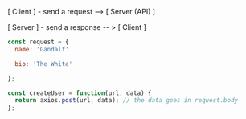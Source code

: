[ Client ] - send a request --> [ Server (API) ]

[ Server ] - send a response -- > [ Client ]

```js
const request = {
  name: 'Gandalf'

  bio: 'The White'

};

const createUser = function(url, data) {
  return axios.post(url, data); // the data goes in request.body
};
```

